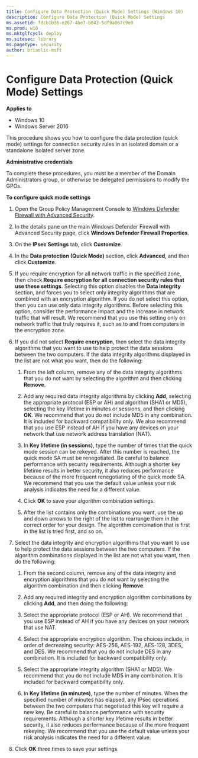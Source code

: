 ```yaml
---
title: Configure Data Protection (Quick Mode) Settings (Windows 10)
description: Configure Data Protection (Quick Mode) Settings
ms.assetid: fdcb1b36-e267-4be7-b842-5df9a067c9e0
ms.prod: w10
ms.mktglfcycl: deploy
ms.sitesec: library
ms.pagetype: security
author: brianlic-msft
---
```


# Configure Data Protection (Quick Mode) Settings

**Applies to**
-   Windows 10
-   Windows Server 2016

This procedure shows you how to configure the data protection (quick mode) settings for connection security rules in an isolated domain or a standalone isolated server zone.

**Administrative credentials**

To complete these procedures, you must be a member of the Domain Administrators group, or otherwise be delegated permissions to modify the GPOs.

**To configure quick mode settings**

1. Open the Group Policy Management Console to [Windows Defender Firewall with Advanced Security](open-the-group-policy-management-console-to-windows-firewall-with-advanced-security.md).

2.  In the details pane on the main Windows Defender Firewall with Advanced Security page, click **Windows Defender Firewall Properties**.

3.  On the **IPsec Settings** tab, click **Customize**.

4.  In the **Data protection (Quick Mode)** section, click **Advanced**, and then click **Customize**.

5.  If you require encryption for all network traffic in the specified zone, then check **Require encryption for all connection security rules that use these settings**. Selecting this option disables the **Data integrity** section, and forces you to select only integrity algorithms that are combined with an encryption algorithm. If you do not select this option, then you can use only data integrity algorithms. Before selecting this option, consider the performance impact and the increase in network traffic that will result. We recommend that you use this setting only on network traffic that truly requires it, such as to and from computers in the encryption zone.

6.  If you did not select **Require encryption**, then select the data integrity algorithms that you want to use to help protect the data sessions between the two computers. If the data integrity algorithms displayed in the list are not what you want, then do the following:

    1.  From the left column, remove any of the data integrity algorithms that you do not want by selecting the algorithm and then clicking **Remove**.

    2.  Add any required data integrity algorithms by clicking **Add**, selecting the appropriate protocol (ESP or AH) and algorithm (SHA1 or MD5), selecting the key lifetime in minutes or sessions, and then clicking **OK**. We recommend that you do not include MD5 in any combination. It is included for backward compatibility only. We also recommend that you use ESP instead of AH if you have any devices on your network that use network address translation (NAT).

    3.  In **Key lifetime (in sessions)**, type the number of times that the quick mode session can be rekeyed. After this number is reached, the quick mode SA must be renegotiated. Be careful to balance performance with security requirements. Although a shorter key lifetime results in better security, it also reduces performance because of the more frequent renegotiating of the quick mode SA. We recommend that you use the default value unless your risk analysis indicates the need for a different value.

    4.  Click **OK** to save your algorithm combination settings.

    5.  After the list contains only the combinations you want, use the up and down arrows to the right of the list to rearrange them in the correct order for your design. The algorithm combination that is first in the list is tried first, and so on.

7.  Select the data integrity and encryption algorithms that you want to use to help protect the data sessions between the two computers. If the algorithm combinations displayed in the list are not what you want, then do the following:

    1.  From the second column, remove any of the data integrity and encryption algorithms that you do not want by selecting the algorithm combination and then clicking **Remove**.

    2.  Add any required integrity and encryption algorithm combinations by clicking **Add**, and then doing the following:

    3.  Select the appropriate protocol (ESP or AH). We recommend that you use ESP instead of AH if you have any devices on your network that use NAT.

    4.  Select the appropriate encryption algorithm. The choices include, in order of decreasing security: AES-256, AES-192, AES-128, 3DES, and DES. We recommend that you do not include DES in any combination. It is included for backward compatibility only.

    5.  Select the appropriate integrity algorithm (SHA1 or MD5). We recommend that you do not include MD5 in any combination. It is included for backward compatibility only.

    6.  In **Key lifetime (in minutes)**, type the number of minutes. When the specified number of minutes has elapsed, any IPsec operations between the two computers that negotiated this key will require a new key. Be careful to balance performance with security requirements. Although a shorter key lifetime results in better security, it also reduces performance because of the more frequent rekeying. We recommend that you use the default value unless your risk analysis indicates the need for a different value.

8.  Click **OK** three times to save your settings.
